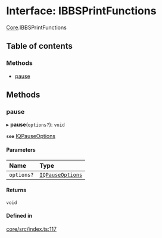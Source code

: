 # Interface: IBBSPrintFunctions

[Core](../modules/Core.md).IBBSPrintFunctions

## Table of contents

### Methods

- [pause](Core.IBBSPrintFunctions.md#pause)

## Methods

### pause

▸ **pause**(`options?`): `void`

**`see`** [IQPauseOptions](Core.IQPauseOptions.md)

#### Parameters

| Name | Type |
| :------ | :------ |
| `options?` | [`IQPauseOptions`](Core.IQPauseOptions.md) |

#### Returns

`void`

#### Defined in

[core/src/index.ts:117](https://github.com/iniquitybbs/iniquity/blob/a881ad9/packages/core/src/index.ts#L117)

